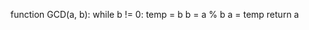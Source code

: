 function GCD(a, b):
    while b != 0:
        temp = b
        b = a % b
        a = temp
    return a